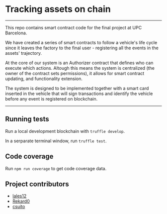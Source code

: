 # Tracking assets on chain

---

This repo contains smart contract code for the final project at UPC Barcelona.

We have created a series of smart contracts to follow a vehicle's life cycle since it leaves the factory to the final user - registering all the events in the assets' trajectory.

At the core of our system is an Authorizer contract that defines who can execute which actions. Altough this means the system is centralized (the owner of the contract sets permissions), it allows for smart contract updating, and functionality extension.

The system is designed to be implemented together with a smart card inserted in the vehicle that will sign transactions and identify the vehicle before any event is registered on blockchain.

---

## Running tests

Run a local development blockchain with `truffle develop`.

In a serparate terminal window, run `truffle test`.

## Code coverage

Run `npm run coverage` to get code coverage data.

## Project contributors

- [lales12](https://github.com/lales12)
- [Rekard0](https://github.com/Rekard0)
- [csuito](https://github.com/csuito)

